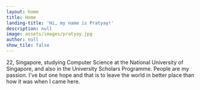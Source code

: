 ```yaml
---
layout: home
title: Home
landing-title: 'Hi, my name is Pratyay!'
description: null
image: assets/images/pratyay.jpg
author: null
show_tile: false
---
```


22, Singapore, studying Computer Science at the National University of Singapore, and also in the University Scholars Programme. People are my passion. I've but one hope and that is to leave the world in better place than how it was when I came here.
